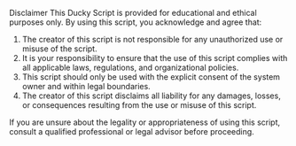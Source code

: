 Disclaimer
This Ducky Script is provided for educational and ethical purposes only. By using this script, you acknowledge and agree that:

1. The creator of this script is not responsible for any unauthorized use or misuse of the script.
2. It is your responsibility to ensure that the use of this script complies with all applicable laws, regulations, and organizational policies.
3. This script should only be used with the explicit consent of the system owner and within legal boundaries.
4. The creator of this script disclaims all liability for any damages, losses, or consequences resulting from the use or misuse of this script.

If you are unsure about the legality or appropriateness of using this script, consult a qualified professional or legal advisor before proceeding.
